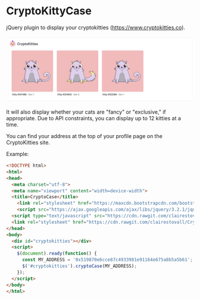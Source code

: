 # CryptoKittyCase
jQuery plugin to display your cryptokitties (https://www.cryptokitties.co).

![screenshot of CryptoKittyCase](screenshot.png)

It will also display whether your cats are "fancy" or "exclusive," if appropriate. Due to API constraints, you can display up to 12 kitties at a time.

You can find your address at the top of your profile page on the CryptoKitties site.

Example:
```html
<!DOCTYPE html>
<html>
<head>
  <meta charset="utf-8">
  <meta name="viewport" content="width=device-width">
  <title>CryptoCase</title>
    <link rel="stylesheet" href="https://maxcdn.bootstrapcdn.com/bootstrap/3.3.7/css/bootstrap.min.css">
    <script src="https://ajax.googleapis.com/ajax/libs/jquery/3.2.1/jquery.min.js"></script>
  <script type="text/javascript" src="https://cdn.rawgit.com/clairestovall/CryptoKittyCase/2c6037c4/script.js"></script>
  <link rel="stylesheet" href="https://cdn.rawgit.com/clairestovall/CryptoKittyCase/2c6037c4/stylesheet.css">
</head>
<body>
  <div id="cryptokitties"></div>
  <script>
    $(document).ready(function() {
      const MY_ADDRESS = '0x519870e6cce87c4933981e91164e675a8b5a5b61';
      $('#cryptokitties').cryptoCase(MY_ADDRESS);
    });
  </script>
</body>
</html>
```
